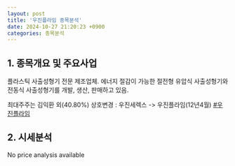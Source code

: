 ```yaml
---
layout: post
title: '우진플라임 종목분석'
date: 2024-10-27 21:20:23 +0900
categories: 종목분석
---
```


## 1. 종목개요 및 주요사업

플라스틱 사출성형기 전문 제조업체. 에너지 절감이 가능한 절전형 유압식 사출성형기와 전동식 사출성형기를 개발, 생산, 판매하고 있음. 

최대주주는 김익환 외(40.80%) 상호변경 : 우진세렉스 -> 우진플라임(12년4월)
[#우진플라임](#)

## 2. 시세분석

No price analysis available
